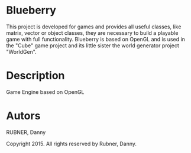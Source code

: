 Blueberry
============

This project is developed for games and provides all useful classes, like matrix, vector or object classes, they are necessary to build a playable game with full functionality. Blueberry is based on OpenGL and is used in the "Cube" game project and its little sister the world generator project "WorldGen".

Description
===========

Game Engine based on OpenGL

Autors
======

RUBNER,		Danny

Copyright 2015. All rights reserved by Rubner, Danny.